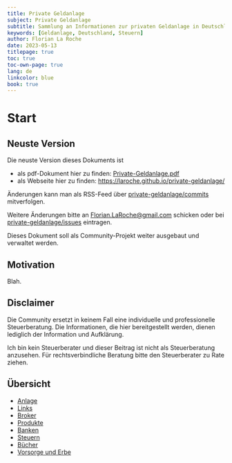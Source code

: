 ```yaml
---
title: Private Geldanlage
subject: Private Geldanlage
subtitle: Sammlung an Informationen zur privaten Geldanlage in Deutschland
keywords: [Geldanlage, Deutschland, Steuern]
author: Florian La Roche
date: 2023-05-13
titlepage: true
toc: true
toc-own-page: true
lang: de
linkcolor: blue
book: true
---
```



Start
=====


Neuste Version
--------------

Die neuste Version dieses Dokuments ist

- als pdf-Dokument hier zu finden: [Private-Geldanlage.pdf](https://laroche.github.io/private-geldanlage/Private-Geldanlage.pdf)
- als Webseite hier zu finden: <https://laroche.github.io/private-geldanlage/>

Änderungen kann man als RSS-Feed über [private-geldanlage/commits](https://github.com/laroche/private-geldanlage/commits/master) mitverfolgen.

Weitere Änderungen bitte an <Florian.LaRoche@gmail.com> schicken oder
bei [private-geldanlage/issues](https://github.com/laroche/private-geldanlage/issues) eintragen.

Dieses Dokument soll als Community-Projekt weiter ausgebaut und verwaltet werden.


Motivation
----------

Blah.


Disclaimer
----------

Die Community ersetzt in keinem Fall eine individuelle und professionelle Steuerberatung.
Die Informationen, die hier bereitgestellt werden, dienen lediglich der Information und Aufklärung.

Ich bin kein Steuerberater und dieser Beitrag ist nicht als Steuerberatung anzusehen. Für rechtsverbindliche
Beratung bitte den Steuerberater zu Rate ziehen.


Übersicht
---------

- [Anlage](anlage.md)
- [Links](links.md)
- [Broker](broker.md)
- [Produkte](products.md)
- [Banken](banken.md)
- [Steuern](steuern.md)
- [Bücher](buecher.md)
- [Vorsorge und Erbe](erbe.md)


